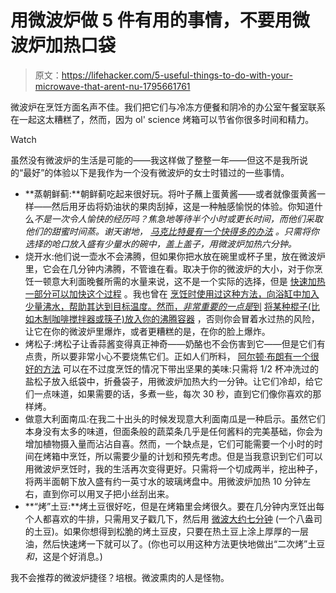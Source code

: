 # 用微波炉做 5 件有用的事情，不要用微波炉加热口袋

> 原文：<https://lifehacker.com/5-useful-things-to-do-with-your-microwave-that-arent-nu-1795661761>

微波炉在烹饪方面名声不佳。我们把它们与冷冻方便餐和阴冷的办公室午餐室联系在一起这太糟糕了，然而，因为 ol' science 烤箱可以节省你很多时间和精力。

Watch

虽然没有微波炉的生活是可能的——我这样做了整整一年——但这不是我所说的“最好”的体验以下是我作为一个没有微波炉的女士时错过的一些事情。

*   **蒸朝鲜蓟:**朝鲜蓟吃起来很好玩。将叶子蘸上蛋黄酱——或者就像蛋黄酱一样——然后用牙齿将奶油状的果肉刮掉，这是一种触感愉悦的体验。你知道什么*不是一次令人愉快的经历吗？焦急地等待半个小时或更长时间，而他们采取他们的甜蜜时间蒸。谢天谢地， [马克比特曼有一个快得多的办法](http://lifehacker.com/cook-better-with-your-microwave-than-your-stove-375262) 。只需将你选择的呛口放入盛有少量水的碗中，盖上盖子，用微波炉加热六分钟。*
*   烧开水:他们说一壶水不会沸腾，但如果你把水放在碗里或杯子里，放在微波炉里，它会在几分钟内沸腾，不管谁在看。取决于你的微波炉的大小，对于你烹饪一顿意大利面晚餐所需的水量来说，这不是一个实际的选择，但是 [快速加热一部分可以加快这个过程](http://lifehacker.com/bring-a-pot-of-water-to-a-boil-faster-by-microwaving-ha-1732650817) 。我也曾在 [烹饪时使用过这种方法，向浴缸中加入少量沸水，帮助其达到目标温度。然而，*非常重要的一点是*到](http://lifehacker.com/tag/will-it-sous-vide) [将某种棍子(比如木制咖啡搅拌器或筷子)放入你的沸腾容器](http://lifehacker.com/prevent-super-heated-exploding-water-in-a-microwave-wi-1377512762) ，否则你会冒着水过热的风险，让它在你的微波炉里爆炸，或者更糟糕的是，在你的脸上爆炸。
*   烤松子:烤松子让香蒜酱变得真正神奇——奶酪也不会伤害到它——但是它们有点贵，所以要非常小心不要烧焦它们。正如人们所料， [阿尔顿·布朗有一个很好的方法](http://lifehacker.com/toast-pine-nuts-in-your-microwave-using-alton-browns-me-1717995137) 可以在不过度烹饪的情况下带出坚果的美味:只需将 1/2 杯冲洗过的盐松子放入纸袋中，折叠袋子，用微波炉加热大约一分钟。让它们冷却，给它们一点味道，如果需要的话，多煮一些，每次 30 秒，直到它们像你喜欢的那样烤。
*   做意大利面南瓜:在我二十出头的时候发现意大利面南瓜是一种启示。虽然它们本身没有太多的味道，但面条般的蔬菜条几乎是任何酱料的完美基础，你会为增加植物摄入量而沾沾自喜。然而，一个缺点是，它们可能需要一个小时的时间在烤箱中烹饪，所以需要少量的计划和预先考虑。但是当我意识到它们可以用微波炉烹饪时，我的生活再次变得更好。只需将一个切成两半，挖出种子，将两半面朝下放入盛有约一英寸水的玻璃烤盘中。用微波炉加热 10 分钟左右，直到你可以用叉子把小丝刮出来。
*   **“烤”土豆:**烤土豆很好吃，但是在烤箱里会烤很久。要在几分钟内烹饪出每个人都喜欢的牛排，只需用叉子戳几下，然后用 [微波大约七分钟](http://lifehacker.com/bake-potatoes-in-a-slow-cooker-or-microwave-5902056) (一个八盎司的土豆)。如果你想得到松脆的烤土豆皮，只要在热土豆上涂上厚厚的一层油，然后快速烤一下就可以了。(你也可以用这种方法更快地做出“二次烤”土豆*和*，这是个好消息。)

我不会推荐的微波炉捷径？培根。微波熏肉的人是怪物。